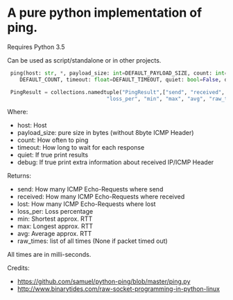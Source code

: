 A pure python implementation of ping.
======

Requires Python 3.5

Can be used as script/standalone or in other projects.

```python
 ping(host: str, *, payload_size: int=DEFAULT_PAYLOAD_SIZE, count: int=
    DEFAULT_COUNT, timeout: float=DEFAULT_TIMEOUT, quiet: bool=False, debug: bool=False) -> PingResult:

 PingResult = collections.namedtuple("PingResult",["send", "received", "lost",
                                "loss_per", "min", "max", "avg", "raw_times"])
```

Where:
 - host: Host
 - payload_size: pure size in bytes (without 8byte ICMP Header)
 - count: How often to ping
 - timeout: How long to wait for each response
 - quiet: If true print results
 - debug: If true print extra information about received IP/ICMP Header

Returns:
 - send: How many ICMP Echo-Requests where send
 - received: How many ICMP Echo-Requests where received
 - lost: How many ICMP Echo-Requests where lost
 - loss_per: Loss percentage
 - min: Shortest approx. RTT
 - max: Longest approx. RTT
 - avg: Average approx. RTT
 - raw_times: list of all times (None if packet timed out)

All times are in milli-seconds.

Credits:
- https://github.com/samuel/python-ping/blob/master/ping.py
- http://www.binarytides.com/raw-socket-programming-in-python-linux